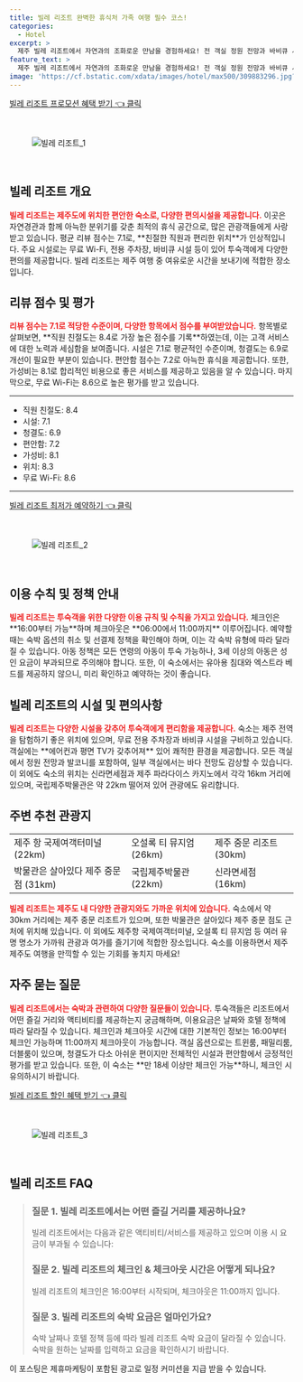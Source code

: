 ```yaml
---
title: 빌레 리조트 완벽한 휴식처 가족 여행 필수 코스!
categories:
  - Hotel
excerpt: >
  제주 빌레 리조트에서 자연과의 조화로운 만남을 경험하세요! 전 객실 정원 전망과 바비큐 시설을 갖춘 이곳은 친절한 직원과 무료 WiFi로 편안한 휴식처를 제공합니다. 지금 예약하고 특별한 추억을 만들어보세요!
feature_text: >
  제주 빌레 리조트에서 자연과의 조화로운 만남을 경험하세요! 전 객실 정원 전망과 바비큐 시설을 갖춘 이곳은 친절한 직원과 무료 WiFi로 편안한 휴식처를 제공합니다. 지금 예약하고 특별한 추억을 만들어보세요!
image: 'https://cf.bstatic.com/xdata/images/hotel/max500/309883296.jpg?k=1b8b8fdae93625cc80a56085c56b16f5abb3ff3da5d2303147c790247e449b7c&o=&hp=1'
---
```


<p><a class="modoo-button" href="https://tinyurl.com/2cdgcvb5" rel="nofollow noopener">빌레 리조트 프로모션 혜택 받기 👈 클릭</a></p><br/>
<figure class="image"><img alt="빌레 리조트_1" src="https://cf.bstatic.com/xdata/images/hotel/max1024x768/309883228.jpg?k=f77767a23ed19ac5b07bddd7af330491ec9b317f2fe10edfb1d414b3e91388f9&amp;o=&amp;hp=1"/></figure><br/>

<h2 id="리조트_소개">빌레 리조트 개요</h2>
<p><b><span style="color: #ee2323;">빌레 리조트는 제주도에 위치한 편안한 숙소로, 다양한 편의시설을 제공합니다.</span></b> 이곳은 자연경관과 함께 아늑한 분위기를 갖춘 최적의 휴식 공간으로, 많은 관광객들에게 사랑받고 있습니다. 평균 리뷰 점수는 7.1로, **친절한 직원과 편리한 위치**가 인상적입니다. 주요 시설로는 무료 Wi-Fi, 전용 주차장, 바비큐 시설 등이 있어 투숙객에게 다양한 편의를 제공합니다. 빌레 리조트는 제주 여행 중 여유로운 시간을 보내기에 적합한 장소입니다.</p>
<h2 id="리뷰_점수_및_평가">리뷰 점수 및 평가</h2>
<p><b><span style="color: #ee2323;">리뷰 점수는 7.1로 적당한 수준이며, 다양한 항목에서 점수를 부여받았습니다.</span></b> 항목별로 살펴보면, **직원 친절도는 8.4로 가장 높은 점수를 기록**하였는데, 이는 고객 서비스에 대한 노력과 세심함을 보여줍니다. 시설은 7.1로 평균적인 수준이며, 청결도는 6.9로 개선이 필요한 부분이 있습니다. 편안함 점수는 7.2로 아늑한 휴식을 제공합니다. 또한, 가성비는 8.1로 합리적인 비용으로 좋은 서비스를 제공하고 있음을 알 수 있습니다. 마지막으로, 무료 Wi-Fi는 8.6으로 높은 평가를 받고 있습니다.</p>
<hr/>
<ul>
<li>직원 친절도: 8.4</li>
<li>시설: 7.1</li>
<li>청결도: 6.9</li>
<li>편안함: 7.2</li>
<li>가성비: 8.1</li>
<li>위치: 8.3</li>
<li>무료 Wi-Fi: 8.6</li>
</ul>
<hr/>
<p><a class="modoo-button" href="https://tinyurl.com/2cdgcvb5" rel="nofollow noopener">빌레 리조트 최저가 예약하기 👈 클릭</a></p><br/>
<figure class="image"><img alt="빌레 리조트_2" src="https://cf.bstatic.com/xdata/images/hotel/max500/309883296.jpg?k=1b8b8fdae93625cc80a56085c56b16f5abb3ff3da5d2303147c790247e449b7c&amp;o=&amp;hp=1"/></figure><br/>
<h2 id="이용수칙_및_정책">이용 수칙 및 정책 안내</h2>
<p><b><span style="color: #ee2323;">빌레 리조트는 투숙객을 위한 다양한 이용 규칙 및 수칙을 가지고 있습니다.</span></b> 체크인은 **16:00부터 가능**하며 체크아웃은 **06:00에서 11:00까지** 이루어집니다. 예약할 때는 숙박 옵션의 취소 및 선결제 정책을 확인해야 하며, 이는 각 숙박 유형에 따라 달라질 수 있습니다. 아동 정책은 모든 연령의 아동이 투숙 가능하나, 3세 이상의 아동은 성인 요금이 부과되므로 주의해야 합니다. 또한, 이 숙소에서는 유아용 침대와 엑스트라 베드를 제공하지 않으니, 미리 확인하고 예약하는 것이 좋습니다.</p>
<h2 id="시설_및_편의사항">빌레 리조트의 시설 및 편의사항</h2>
<p><b><span style="color: #ee2323;">빌레 리조트는 다양한 시설을 갖추어 투숙객에게 편리함을 제공합니다.</span></b> 숙소는 제주 전역을 탐험하기 좋은 위치에 있으며, 무료 전용 주차장과 바비큐 시설을 구비하고 있습니다. 객실에는 **에어컨과 평면 TV가 갖추어져** 있어 쾌적한 환경을 제공합니다. 모든 객실에서 정원 전망과 발코니를 포함하여, 일부 객실에서는 바다 전망도 감상할 수 있습니다. 이 외에도 숙소의 위치는 신라면세점과 제주 파라다이스 카지노에서 각각 16km 거리에 있으며, 국립제주박물관은 약 22km 떨어져 있어 관광에도 유리합니다.</p>
<h2 id="추천_관광지">주변 추천 관광지</h2>
<table>
<tr>
<td>제주 항 국제여객터미널 (22km)</td>
<td>오설록 티 뮤지엄 (26km)</td>
<td>제주 중문 리조트 (30km)</td>
</tr>
<tr>
<td>박물관은 살아있다 제주 중문점 (31km)</td>
<td>국립제주박물관 (22km)</td>
<td>신라면세점 (16km)</td>
</tr>
</table>
<p><b><span style="color: #ee2323;">빌레 리조트는 제주도 내 다양한 관광지와도 가까운 위치에 있습니다.</span></b> 숙소에서 약 30km 거리에는 제주 중문 리조트가 있으며, 또한 박물관은 살아있다 제주 중문 점도 근처에 위치해 있습니다. 이 외에도 제주항 국제여객터미널, 오설록 티 뮤지엄 등 여러 유명 명소가 가까워 관광과 여가를 즐기기에 적합한 장소입니다. 숙소를 이용하면서 제주 제주도 여행을 만끽할 수 있는 기회를 놓치지 마세요!</p>
<h2 id="자주_묻는_질문">자주 묻는 질문</h2>
<p><b><span style="color: #ee2323;">빌레 리조트에서는 숙박과 관련하여 다양한 질문들이 있습니다.</span></b> 투숙객들은 리조트에서 어떤 즐길 거리와 액티비티를 제공하는지 궁금해하며, 이용요금은 날짜와 호텔 정책에 따라 달라질 수 있습니다. 체크인과 체크아웃 시간에 대한 기본적인 정보는 16:00부터 체크인 가능하며 11:00까지 체크아웃이 가능합니다. 객실 옵션으로는 트윈룸, 패밀리룸, 더블룸이 있으며, 청결도가 다소 아쉬운 편이지만 전체적인 시설과 편안함에서 긍정적인 평가를 받고 있습니다. 또한, 이 숙소는 **만 18세 이상만 체크인 가능**하니, 체크인 시 유의하시기 바랍니다.</p>

<p><a class="modoo-button" href="https://tinyurl.com/2cdgcvb5" rel="nofollow noopener">빌레 리조트 할인 혜택 받기 👈 클릭</a></p><br>

<figure class="image"><img src="https://cf.bstatic.com/xdata/images/hotel/max500/309883252.jpg?k=1786143bf22b28902b2209bb896a611eaaaa68c2fb3fe9fac2f6000e58dce42d&o=&hp=1" alt="빌레 리조트_3"></figure><br>
<h2 id="빌레 리조트_FAQ">빌레 리조트 FAQ</h2>
<div itemscope="" itemtype="https://schema.org/FAQPage"> 
<blockquote> 
<div itemscope="" itemprop="mainEntity" itemtype="https://schema.org/Question"> 
<h3 id="질문_1" itemprop="name">질문 1. 빌레 리조트에서는 어떤 즐길 거리를 제공하나요?</h3> 
<div itemscope="" itemprop="acceptedAnswer" itemtype="https://schema.org/Answer"> 
<span itemprop="text"> 
<p>빌레 리조트에서는 다음과 같은 액티비티/서비스를 제공하고 있으며 이용 시 요금이 부과될 수 있습니다:</p> 
</span> 
</div> 
</div> 

<div itemscope="" itemprop="mainEntity" itemtype="https://schema.org/Question"> 
<h3 id="질문_2" itemprop="name">질문 2. 빌레 리조트의 체크인 & 체크아웃 시간은 어떻게 되나요?</h3> 
<div itemscope="" itemprop="acceptedAnswer" itemtype="https://schema.org/Answer"> 
<span itemprop="text"> 
<p>빌레 리조트의 체크인은 16:00부터 시작되며, 체크아웃은 11:00까지 입니다.</p> 
</span> 
</div> 
</div> 

<div itemscope="" itemprop="mainEntity" itemtype="https://schema.org/Question"> 
<h3 id="질문_3" itemprop="name">질문 3. 빌레 리조트의 숙박 요금은 얼마인가요?</h3> 
<div itemscope="" itemprop="acceptedAnswer" itemtype="https://schema.org/Answer"> 
<span itemprop="text"> 
<p>숙박 날짜나 호텔 정책 등에 따라 빌레 리조트 숙박 요금이 달라질 수 있습니다. 숙박을 원하는 날짜를 입력하고 요금을 확인하시기 바랍니다.</p> 
</span> 
</div> 
</div> 
</blockquote> 
</div><p>이 포스팅은 제휴마케팅이 포함된 광고로 일정 커미션을 지급 받을 수 있습니다.</p>

